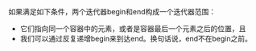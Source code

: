 如果满足如下条件，两个迭代器begin和end构成一个迭代器范围：
- 它们指向同一个容器中的元素，或者是容器最后一个元素之后的位置，且
- 我们可以通过反复递增begin来到达end。换句话说，end不在begin之前。
